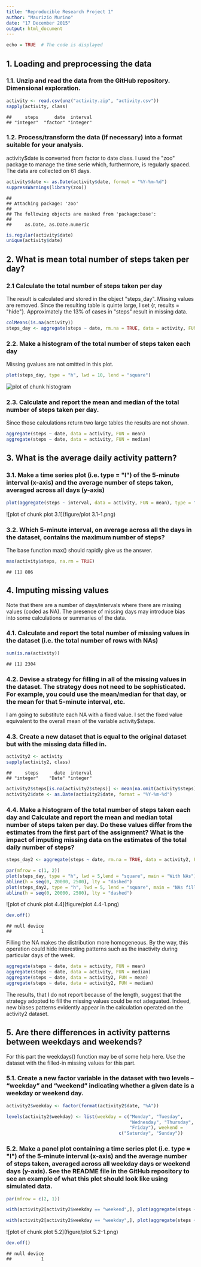 ```yaml
---
title: "Reproducible Research Project 1"
author: "Maurizio Murino"
date: "17 December 2015"
output: html_document
---
```


```r
echo = TRUE  # The code is displayed
```


## 1. Loading and preprocessing the data

### 1.1. Unzip and read the data  from the GitHub repository. Dimensional exploration.


```r
activity <- read.csv(unz("activity.zip", "activity.csv"))
sapply(activity, class)
```

```
##     steps      date  interval 
## "integer"  "factor" "integer"
```

### 1.2. Process/transform the data (if necessary) into a format suitable for your analysis.

activity$date is converted from factor to date class. I used the "zoo" package to manage the time serie which, furthermore, is regularly spaced. The data are collected on 61 days.


```r
activity$date <- as.Date(activity$date, format = "%Y-%m-%d")
suppressWarnings(library(zoo))
```

```
## 
## Attaching package: 'zoo'
## 
## The following objects are masked from 'package:base':
## 
##     as.Date, as.Date.numeric
```

```r
is.regular(activity$date)
unique(activity$date)
```


## 2. What is mean total number of steps taken per day?

### 2.1 Calculate the total number of steps taken per day

The result is calculated and stored in the object "steps_day". Missing values are removed. Since the resulting table is quinte large, I set {r, results = "hide"}. Approximately the 13% of cases in "steps" result in missing data.


```r
colMeans(is.na(activity))
steps_day <- aggregate(steps ~ date, rm.na = TRUE, data = activity, FUN = sum)
```

### 2.2. Make a histogram of the total number of steps taken each day
Missing gvalues are not omitted in this plot.


```r
plot(steps_day, type = "h", lwd = 10, lend = "square")
```

![plot of chunk histogram](figure/histogram-1.png) 

### 2.3. Calculate and report the mean and median of the total number of steps taken per day.

Since those calculations return two large tables the results are not shown.



```r
aggregate(steps ~ date, data = activity, FUN = mean)
aggregate(steps ~ date, data = activity, FUN = median)
```

## 3. What is the average daily activity pattern?

### 3.1. Make a time series plot (i.e. type = "l") of the 5-minute interval (x-axis) and the average number of steps taken, averaged across all days (y-axis)


```r
plot(aggregate(steps ~ interval, data = activity, FUN = mean), type = "l")
```

![plot of chunk plot 3.1](figure/plot 3.1-1.png) 

### 3.2. Which 5-minute interval, on average across all the days in the dataset, contains the maximum number of steps?

The base function max() should rapidly give us the answer.


```r
max(activity$steps, na.rm = TRUE)
```

```
## [1] 806
```

## 4. Imputing missing values

Note that there are a number of days/intervals where there are missing values (coded as NA). The presence of missing days may introduce bias into some calculations or summaries of the data.

### 4.1. Calculate and report the total number of missing values in the dataset (i.e. the total number of rows with NAs)


```r
sum(is.na(activity))
```

```
## [1] 2304
```

### 4.2. Devise a strategy for filling in all of the missing values in the dataset. The strategy does not need to be sophisticated. For example, you could use the mean/median for that day, or the mean for that 5-minute interval, etc.

I am going to substitute each NA with a fixed value. I set the fixed value equivalent to the overall mean of the variable activity$steps.


### 4.3. Create a new dataset that is equal to the original dataset but with the missing data filled in.


```r
activity2 <- activity
sapply(activity2, class)
```

```
##     steps      date  interval 
## "integer"    "Date" "integer"
```

```r
activity2$steps[is.na(activity2$steps)] <- mean(na.omit(activity$steps))
activity2$date <- as.Date(activity2$date, format = "%Y-%m-%d")
```

### 4.4. Make a histogram of the total number of steps taken each day and Calculate and report the mean and median total number of steps taken per day. Do these values differ from the estimates from the first part of the assignment? What is the impact of imputing missing data on the estimates of the total daily number of steps?


```r
steps_day2 <- aggregate(steps ~ date, rm.na = TRUE, data = activity2, FUN = sum)

par(mfrow = c(1, 2))
plot(steps_day, type = "h", lwd = 5,lend = "square", main = "With NAs")
abline(h = seq(0, 20000, 2500), lty = "dashed")
plot(steps_day2, type = "h", lwd = 5, lend = "square", main = "NAs filled")
abline(h = seq(0, 20000, 2500), lty = "dashed")
```

![plot of chunk plot 4.4](figure/plot 4.4-1.png) 

```r
dev.off()
```

```
## null device 
##           1
```

Filling the NA makes the distribution more homogeneous. By the way, this operation could hide interesting patterns such as the inactivity during particular days of the week.


```r
aggregate(steps ~ date, data = activity, FUN = mean)
aggregate(steps ~ date, data = activity, FUN = median)
aggregate(steps ~ date, data = activity2, FUN = mean)
aggregate(steps ~ date, data = activity2, FUN = median)
```

The results, that I do not report because of the length, suggest that the strategy adopted to fill the missing values could be not adeguated. Indeed, new biases patterns evidently appear in the calculation operated on the activity2 dataset.

## 5. Are there differences in activity patterns between weekdays and weekends?

For this part the weekdays() function may be of some help here. Use the dataset with the filled-in missing values for this part.

### 5.1. Create a new factor variable in the dataset with two levels – “weekday” and “weekend” indicating whether a given date is a weekday or weekend day.


```r
activity2$weekday <- factor(format(activity2$date, "%A"))

levels(activity2$weekday) <- list(weekday = c("Monday", "Tuesday",
                                              "Wednesday", "Thursday",
                                              "Friday"), weekend =
                                          c("Saturday", "Sunday"))
```


### 5.2. Make a panel plot containing a time series plot (i.e. type = "l") of the 5-minute interval (x-axis) and the average number of steps taken, averaged across all weekday days or weekend days (y-axis). See the README file in the GitHub repository to see an example of what this plot should look like using simulated data.



```r
par(mfrow = c(2, 1))

with(activity2[activity2$weekday == "weekend",], plot(aggregate(steps ~ interval, FUN = mean), type = "l", main = "Weekends"))

with(activity2[activity2$weekday == "weekday",], plot(aggregate(steps ~ interval, FUN = mean), type = "l", main = "Weekdays"))
```

![plot of chunk plot 5.2](figure/plot 5.2-1.png) 

```r
dev.off()
```

```
## null device 
##           1
```



